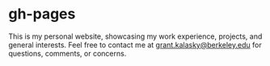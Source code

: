 # gh-pages

This is my personal website, showcasing my work experience, projects, and general interests. Feel free to contact me at grant.kalasky@berkeley.edu for questions, comments, or concerns.

